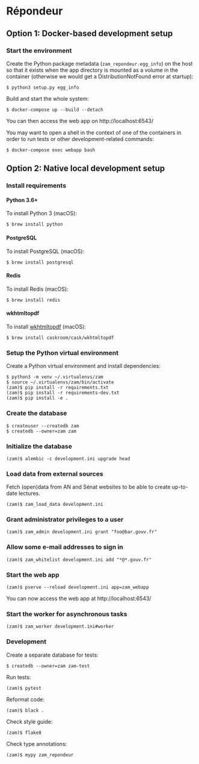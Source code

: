 # Répondeur

## Option 1: Docker-based development setup

### Start the environment

Create the Python package metadata (`zam_repondeur.egg_info`) on the host
so that it exists when the app directory is mounted as a volume in the
container (otherwise we would get a DistributionNotFound error at startup):

```
$ python3 setup.py egg_info
```

Build and start the whole system:

```
$ docker-compose up --build --detach
```

You can then access the web app on http://localhost:6543/

You may want to open a shell in the context of one of the containers in order
to run tests or other development-related commands:

```
$ docker-compose exec webapp bash
```

## Option 2: Native local development setup

### Install requirements

#### Python 3.6+

To install Python 3 (macOS):

```
$ brew install python
```

#### PostgreSQL

To install PostgreSQL (macOS):

```
$ brew install postgresql
```

#### Redis

To install Redis (macOS):

```
$ brew install redis
```

#### wkhtmltopdf

To install [wkhtmltopdf](https://github.com/JazzCore/python-pdfkit#installation) (macOS):

```
$ brew install caskroom/cask/wkhtmltopdf
```

### Setup the Python virtual environment

Create a Python virtual environment and install dependencies:

```
$ python3 -m venv ~/.virtualenvs/zam
$ source ~/.virtualenvs/zam/bin/activate
(zam)$ pip install -r requirements.txt
(zam)$ pip install -r requirements-dev.txt
(zam)$ pip install -e .
```

### Create the database

```
$ createuser --createdb zam
$ createdb --owner=zam zam
```

### Initialize the database

```
(zam)$ alembic -c development.ini upgrade head
```

### Load data from external sources

Fetch (open)data from AN and Sénat websites to be able to create
up-to-date lectures.

```
(zam)$ zam_load_data development.ini
```

### Grant administrator privileges to a user

```
(zam)$ zam_admin development.ini grant "foo@bar.gouv.fr"
```

### Allow some e-mail addresses to sign in

```
(zam)$ zam_whitelist development.ini add "*@*.gouv.fr"
```

### Start the web app

```
(zam)$ pserve --reload development.ini app=zam_webapp
```

You can now access the web app at http://localhost:6543/

### Start the worker for asynchronous tasks

```
(zam)$ zam_worker development.ini#worker
```

### Development

Create a separate database for tests:

```
$ createdb --owner=zam zam-test
```

Run tests:

```
(zam)$ pytest
```

Reformat code:

```
(zam)$ black .
```

Check style guide:

```
(zam)$ flake8
```

Check type annotations:

```
(zam)$ mypy zam_repondeur
```
